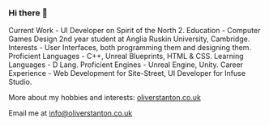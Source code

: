 ### Hi there 👋
Current Work - UI Developer on Spirit of the North 2.
Education - Computer Games Design 2nd year student at Anglia Ruskin University, Cambridge.
Interests - User Interfaces, both programming them and designing them.
Proficient Languages - C++, Unreal Blueprints, HTML & CSS.
Learning Languages - D Lang.
Proficient Engines - Unreal Engine, Unity.
Career Experience - Web Development for Site-Street, UI Developer for Infuse Studio.

More about my hobbies and interests: [oliverstanton.co.uk](https://oliverstanton.co.uk/)

Email me at info@oliverstanton.co.uk

<!--
**ostanton/ostanton** is a ✨ _special_ ✨ repository because its `README.md` (this file) appears on your GitHub profile.

Here are some ideas to get you started:

- 🔭 I’m currently working on ...
- 🌱 I’m currently learning ...
- 👯 I’m looking to collaborate on ...
- 🤔 I’m looking for help with ...
- 💬 Ask me about ...
- 📫 How to reach me: ...
- 😄 Pronouns: ...
- ⚡ Fun fact: ...
-->

